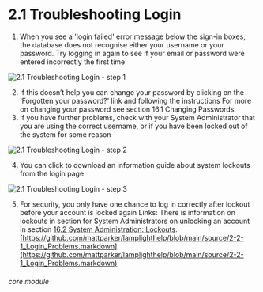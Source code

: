 # 2.1 Troubleshooting Login


1. When you see a &#039;login failed&#039; error message below the sign-in boxes, the database does not recognise either your username or your password. Try logging in again to see if your email or password were entered incorrectly the first time

![2.1 Troubleshooting Login - step 1](2.1_Troubleshooting_Login_im_1.png)

2. If this doesn’t help you can change your password by clicking on the ‘Forgotten your password?’ link and following the instructions
For more on changing your password see section 16.1 Changing Passwords.
3. If you have further problems, check with your System Administrator that you are using the correct username, or if you have been locked out of the system for some reason

![2.1 Troubleshooting Login - step 2](2.1_Troubleshooting_Login_im_2.png)

4. You can click to download an information guide about system lockouts from the login page

![2.1 Troubleshooting Login - step 3](2.1_Troubleshooting_Login_im_3.png)

5. For security, you only have one chance to log in correctly after lockout before your account is locked again
Links:
There is information on lockouts in section for System Administrators on unlocking an account in section [16.2 System Administration: Lockouts](https://lamplight.online/en/help/index/p/16.2.0).
[https://github.com/mattparker/lamplighthelp/blob/main/source/2-2-1_Login_Problems.markdown](https://github.com/mattparker/lamplighthelp/blob/main/source/2-2-1_Login_Problems.markdown)

###### core module